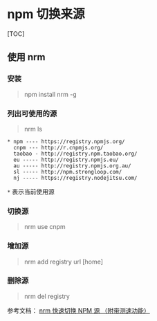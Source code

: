 # npm 切换来源

[TOC]

## 使用 nrm

### 安装
> npm install nrm -g

### 列出可使用的源
> nrm ls

```
* npm ---- https://registry.npmjs.org/
  cnpm --- http://r.cnpmjs.org/
  taobao - http://registry.npm.taobao.org/
  eu ----- http://registry.npmjs.eu/
  au ----- http://registry.npmjs.org.au/
  sl ----- http://npm.strongloop.com/
  nj ----- https://registry.nodejitsu.com/
```

`*` 表示当前使用源

### 切换源
> nrm use cnpm

### 增加源
> nrm add  registry url [home] 

### 删除源
> nrm del registry


参考文档：
[nrm 快速切换 NPM 源 （附带测速功能）](http://www.tuicool.com/articles/nYjqeu)